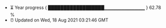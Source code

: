 - ⏳ Year progress { ██████████████████▁▁▁▁▁▁▁▁▁▁▁▁ } 62.78 %
- ⏰ Updated on Wed, 18 Aug 2021 03:21:46 GMT

